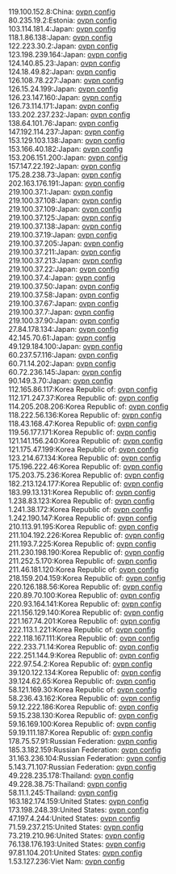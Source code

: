 119.100.152.8:China: [ovpn config](vpn/119_100_152_8.ovpn)  
80.235.19.2:Estonia: [ovpn config](vpn/80_235_19_2.ovpn)  
103.114.181.4:Japan: [ovpn config](vpn/103_114_181_4.ovpn)  
118.1.86.138:Japan: [ovpn config](vpn/118_1_86_138.ovpn)  
122.223.30.2:Japan: [ovpn config](vpn/122_223_30_2.ovpn)  
123.198.239.164:Japan: [ovpn config](vpn/123_198_239_164.ovpn)  
124.140.85.23:Japan: [ovpn config](vpn/124_140_85_23.ovpn)  
124.18.49.82:Japan: [ovpn config](vpn/124_18_49_82.ovpn)  
126.108.78.227:Japan: [ovpn config](vpn/126_108_78_227.ovpn)  
126.15.24.199:Japan: [ovpn config](vpn/126_15_24_199.ovpn)  
126.23.147.160:Japan: [ovpn config](vpn/126_23_147_160.ovpn)  
126.73.114.171:Japan: [ovpn config](vpn/126_73_114_171.ovpn)  
133.202.237.232:Japan: [ovpn config](vpn/133_202_237_232.ovpn)  
138.64.101.76:Japan: [ovpn config](vpn/138_64_101_76.ovpn)  
147.192.114.237:Japan: [ovpn config](vpn/147_192_114_237.ovpn)  
153.129.103.138:Japan: [ovpn config](vpn/153_129_103_138.ovpn)  
153.166.40.182:Japan: [ovpn config](vpn/153_166_40_182.ovpn)  
153.206.151.200:Japan: [ovpn config](vpn/153_206_151_200.ovpn)  
157.147.22.192:Japan: [ovpn config](vpn/157_147_22_192.ovpn)  
175.28.238.73:Japan: [ovpn config](vpn/175_28_238_73.ovpn)  
202.163.176.191:Japan: [ovpn config](vpn/202_163_176_191.ovpn)  
219.100.37.1:Japan: [ovpn config](vpn/219_100_37_1.ovpn)  
219.100.37.108:Japan: [ovpn config](vpn/219_100_37_108.ovpn)  
219.100.37.109:Japan: [ovpn config](vpn/219_100_37_109.ovpn)  
219.100.37.125:Japan: [ovpn config](vpn/219_100_37_125.ovpn)  
219.100.37.138:Japan: [ovpn config](vpn/219_100_37_138.ovpn)  
219.100.37.19:Japan: [ovpn config](vpn/219_100_37_19.ovpn)  
219.100.37.205:Japan: [ovpn config](vpn/219_100_37_205.ovpn)  
219.100.37.211:Japan: [ovpn config](vpn/219_100_37_211.ovpn)  
219.100.37.213:Japan: [ovpn config](vpn/219_100_37_213.ovpn)  
219.100.37.22:Japan: [ovpn config](vpn/219_100_37_22.ovpn)  
219.100.37.4:Japan: [ovpn config](vpn/219_100_37_4.ovpn)  
219.100.37.50:Japan: [ovpn config](vpn/219_100_37_50.ovpn)  
219.100.37.58:Japan: [ovpn config](vpn/219_100_37_58.ovpn)  
219.100.37.67:Japan: [ovpn config](vpn/219_100_37_67.ovpn)  
219.100.37.7:Japan: [ovpn config](vpn/219_100_37_7.ovpn)  
219.100.37.90:Japan: [ovpn config](vpn/219_100_37_90.ovpn)  
27.84.178.134:Japan: [ovpn config](vpn/27_84_178_134.ovpn)  
42.145.70.61:Japan: [ovpn config](vpn/42_145_70_61.ovpn)  
49.129.184.100:Japan: [ovpn config](vpn/49_129_184_100.ovpn)  
60.237.57.116:Japan: [ovpn config](vpn/60_237_57_116.ovpn)  
60.71.14.202:Japan: [ovpn config](vpn/60_71_14_202.ovpn)  
60.72.236.145:Japan: [ovpn config](vpn/60_72_236_145.ovpn)  
90.149.3.70:Japan: [ovpn config](vpn/90_149_3_70.ovpn)  
112.165.86.117:Korea Republic of: [ovpn config](vpn/112_165_86_117.ovpn)  
112.171.247.37:Korea Republic of: [ovpn config](vpn/112_171_247_37.ovpn)  
114.205.208.206:Korea Republic of: [ovpn config](vpn/114_205_208_206.ovpn)  
118.222.56.136:Korea Republic of: [ovpn config](vpn/118_222_56_136.ovpn)  
118.43.168.47:Korea Republic of: [ovpn config](vpn/118_43_168_47.ovpn)  
119.56.177.171:Korea Republic of: [ovpn config](vpn/119_56_177_171.ovpn)  
121.141.156.240:Korea Republic of: [ovpn config](vpn/121_141_156_240.ovpn)  
121.175.47.199:Korea Republic of: [ovpn config](vpn/121_175_47_199.ovpn)  
123.214.67.134:Korea Republic of: [ovpn config](vpn/123_214_67_134.ovpn)  
175.196.222.46:Korea Republic of: [ovpn config](vpn/175_196_222_46.ovpn)  
175.203.75.236:Korea Republic of: [ovpn config](vpn/175_203_75_236.ovpn)  
182.213.124.177:Korea Republic of: [ovpn config](vpn/182_213_124_177.ovpn)  
183.99.13.131:Korea Republic of: [ovpn config](vpn/183_99_13_131.ovpn)  
1.238.83.123:Korea Republic of: [ovpn config](vpn/1_238_83_123.ovpn)  
1.241.38.172:Korea Republic of: [ovpn config](vpn/1_241_38_172.ovpn)  
1.242.190.147:Korea Republic of: [ovpn config](vpn/1_242_190_147.ovpn)  
210.113.91.195:Korea Republic of: [ovpn config](vpn/210_113_91_195.ovpn)  
211.104.192.226:Korea Republic of: [ovpn config](vpn/211_104_192_226.ovpn)  
211.193.7.225:Korea Republic of: [ovpn config](vpn/211_193_7_225.ovpn)  
211.230.198.190:Korea Republic of: [ovpn config](vpn/211_230_198_190.ovpn)  
211.252.5.170:Korea Republic of: [ovpn config](vpn/211_252_5_170.ovpn)  
211.46.181.120:Korea Republic of: [ovpn config](vpn/211_46_181_120.ovpn)  
218.159.204.159:Korea Republic of: [ovpn config](vpn/218_159_204_159.ovpn)  
220.126.188.56:Korea Republic of: [ovpn config](vpn/220_126_188_56.ovpn)  
220.89.70.100:Korea Republic of: [ovpn config](vpn/220_89_70_100.ovpn)  
220.93.164.141:Korea Republic of: [ovpn config](vpn/220_93_164_141.ovpn)  
221.156.129.140:Korea Republic of: [ovpn config](vpn/221_156_129_140.ovpn)  
221.167.74.201:Korea Republic of: [ovpn config](vpn/221_167_74_201.ovpn)  
222.113.1.221:Korea Republic of: [ovpn config](vpn/222_113_1_221.ovpn)  
222.118.167.111:Korea Republic of: [ovpn config](vpn/222_118_167_111.ovpn)  
222.233.71.14:Korea Republic of: [ovpn config](vpn/222_233_71_14.ovpn)  
222.251.144.9:Korea Republic of: [ovpn config](vpn/222_251_144_9.ovpn)  
222.97.54.2:Korea Republic of: [ovpn config](vpn/222_97_54_2.ovpn)  
39.120.122.134:Korea Republic of: [ovpn config](vpn/39_120_122_134.ovpn)  
39.124.62.65:Korea Republic of: [ovpn config](vpn/39_124_62_65.ovpn)  
58.121.169.30:Korea Republic of: [ovpn config](vpn/58_121_169_30.ovpn)  
58.236.43.162:Korea Republic of: [ovpn config](vpn/58_236_43_162.ovpn)  
59.12.222.186:Korea Republic of: [ovpn config](vpn/59_12_222_186.ovpn)  
59.15.238.130:Korea Republic of: [ovpn config](vpn/59_15_238_130.ovpn)  
59.16.169.100:Korea Republic of: [ovpn config](vpn/59_16_169_100.ovpn)  
59.19.111.187:Korea Republic of: [ovpn config](vpn/59_19_111_187.ovpn)  
178.75.57.91:Russian Federation: [ovpn config](vpn/178_75_57_91.ovpn)  
185.3.182.159:Russian Federation: [ovpn config](vpn/185_3_182_159.ovpn)  
31.163.236.104:Russian Federation: [ovpn config](vpn/31_163_236_104.ovpn)  
5.143.71.107:Russian Federation: [ovpn config](vpn/5_143_71_107.ovpn)  
49.228.235.178:Thailand: [ovpn config](vpn/49_228_235_178.ovpn)  
49.228.38.75:Thailand: [ovpn config](vpn/49_228_38_75.ovpn)  
58.11.1.245:Thailand: [ovpn config](vpn/58_11_1_245.ovpn)  
163.182.174.159:United States: [ovpn config](vpn/163_182_174_159.ovpn)  
173.198.248.39:United States: [ovpn config](vpn/173_198_248_39.ovpn)  
47.197.4.244:United States: [ovpn config](vpn/47_197_4_244.ovpn)  
71.59.237.215:United States: [ovpn config](vpn/71_59_237_215.ovpn)  
73.219.210.96:United States: [ovpn config](vpn/73_219_210_96.ovpn)  
76.138.176.193:United States: [ovpn config](vpn/76_138_176_193.ovpn)  
97.81.104.201:United States: [ovpn config](vpn/97_81_104_201.ovpn)  
1.53.127.236:Viet Nam: [ovpn config](vpn/1_53_127_236.ovpn)  
